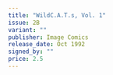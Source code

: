 ```yaml
---
title: "WildC.A.T.s, Vol. 1"
issue: 2B
variant: ""
publisher: Image Comics
release_date: Oct 1992
signed_by: ""
price: 2.5
---
```

